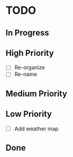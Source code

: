 # TODO

## In Progress

## High Priority

- [ ] Re-organize
- [ ] Re-name

## Medium Priority

## Low Priority

- [ ] Add weather map

## Done
